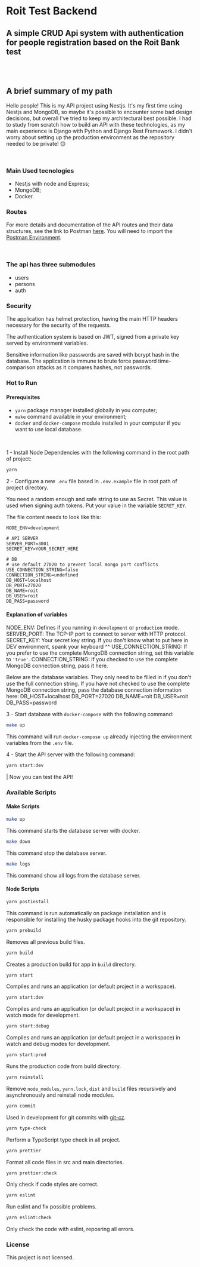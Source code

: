 # Roit Test Backend

## A simple CRUD Api system with authentication for people registration based on the Roit Bank test

<br />
<br />

## A brief summary of my path

Hello people! This is my API project using Nestjs. It's my first time using Nestjs and MongoDB, so maybe it's possible to encounter some bad design decisions, but overall I've tried to keep my architectural best possible. I had to study from scratch how to build an API with these technologies, as my main experience is Django with Python and Django Rest Framework. I didn't worry about setting up the production environment as the repository needed to be private! :blush:

<br />

### Main Used tecnologies

- Nestjs with node and Express;
- MongoDB;
- Docker.

### Routes

For more details and documentation of the API routes and their data structures, see the link to Postman [here](https://www.getpostman.com/collections/04ade2a4ab9b7f8bcb40). You will need to import the [Postman Environment](https://github.com/AllanOliveiraM/roit-test-backend/blob/main/docs/Roit%20Environment.postman_environment.json).

<br />

### The api has three submodules

- users
- persons
- auth

### Security

The application has helmet protection, having the main HTTP headers necessary for the security of the requests.

The authentication system is based on JWT, signed from a private key served by environment variables.

Sensitive information like passwords are saved with bcrypt hash in the database.
The application is immune to brute force password time-comparison attacks as it compares hashes, not passwords.

### Hot to Run

#### Prerequisites

- `yarn` package manager installed globally in you computer;
- `make` command available in your environment;
- `docker` and `docker-compose` module installed in your computer if you want to use local database.

<br />

1 - Install Node Dependencies with the following command in the root path of project:

```sh
yarn
```

2 - Configure a new `.env` file based in `.env.example` file in root path of project directory.

You need a random enough and safe string to use as Secret. This value is used when signing auth tokens. Put your value in the variable `SECRET_KEY`.

The file content needs to look like this:

```env
NODE_ENV=development

# API SERVER
SERVER_PORT=3001
SECRET_KEY=YOUR_SECRET_HERE

# DB
# use default 27020 to prevent local mongo port conflicts
USE_CONNECTION_STRING=false
CONNECTION_STRING=undefined
DB_HOST=localhost
DB_PORT=27020
DB_NAME=roit
DB_USER=roit
DB_PASS=password
```

#### Explanation of variables

NODE_ENV: Defines if you running in `development` or `production` mode.
SERVER_PORT: The TCP-IP port to connect to server with HTTP protocol.
SECRET_KEY: Your secret key string. If you don't know what to put here in DEV environment, spank your keyboard ^^
USE_CONNECTION_STRING: If you prefer to use the complete MongoDB connection string, set this variable to `'true'`.
CONNECTION_STRING: If you checked to use the complete MongoDB connection string, pass it here.

Below are the database variables. They only need to be filled in if you don't use the full connection string.
If you have not checked to use the complete MongoDB connection string, pass the database connection information here:
DB_HOST=localhost
DB_PORT=27020
DB_NAME=roit
DB_USER=roit
DB_PASS=password

3 - Start database with `docker-compose` with the following command:

```sh
make up
```

This command will run `docker-compose up` already injecting the environment variables from the `.env` file.

4 - Start the API server with the following command:

```sh
yarn start:dev
```

| Now you can test the API!

### Available Scripts

#### Make Scripts

```sh
make up
```

This command starts the database server with docker.

```sh
make down
```

This command stop the database server.

```sh
make logs
```

This command show all logs from the database server.

#### Node Scripts

```sh
yarn postinstall
```

This command is run automatically on package installation and is responsible for installing the husky package hooks into the git repository.

```sh
yarn prebuild
```

Removes all previous build files.

```sh
yarn build
```

Creates a production build for app in `build` directory.

```sh
yarn start
```

Compiles and runs an application (or default project in a workspace).

```sh
yarn start:dev
```

Compiles and runs an application (or default project in a workspace) in watch mode for development.

```sh
yarn start:debug
```

Compiles and runs an application (or default project in a workspace) in watch and debug modes for development.

```sh
yarn start:prod
```

Runs the production code from build directory.

```sh
yarn reinstall
```

Remove `node_modules`, `yarn.lock`, `dist` and `build` files recursively and asynchronously and reinstall node modules.

```sh
yarn commit
```

Used in development for git commits with [git-cz](https://www.npmjs.com/package/git-cz).

```sh
yarn type-check
```

Perform a TypeScript type check in all project.

```sh
yarn prettier
```

Format all code files in src and main directories.

```sh
yarn prettier:check
```

Only check if code styles are correct.

```sh
yarn eslint
```

Run eslint and fix possible problems.

```sh
yarn eslint:check
```

Only check the code with eslint, reposring all errors.

### License

This project is not licensed.
